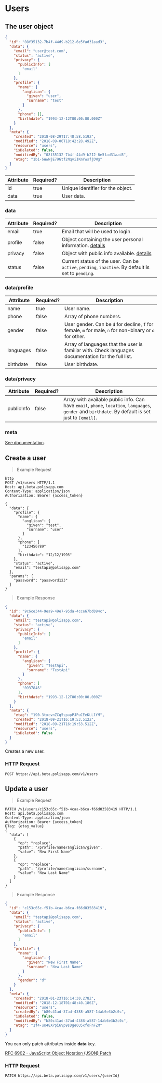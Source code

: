 # Users

## The user object

```json
{
  "id": "08f35132-7b4f-44d9-b212-6e5fad31aad3",
  "data": {
    "email": "user@test.com",
    "status": "active",
    "privacy": {
      "publicInfo": [
        "email"
      ]
    },
    "profile": {
      "name": {
        "anglican": {
          "given": "user",
          "surname": "test"
        }
      },
      "phone": [],
      "birthdate": "1993-12-12T00:00:00.000Z"
    }
  },
  "meta": {
    "created": "2018-08-29T17:48:58.519Z",
    "modified": "2018-09-06T18:42:28.492Z",
    "resource": "users",
    "isDeleted": false,
    "modifiedBy": "08f35132-7b4f-44d9-b212-6e5fad31aad3",
    "etag": "1b1-6WwNjE79Gtf2NqviIKmYwsfjDWg"
  }
}
```

Attribute | Required? | Description
--------- | --------- | -----------
id | true | Unique identifier for the object.
data | true | User data.

### data

Attribute | Required? | Description
--------- | --------- | -----------
email | true | Email that will be used to login.
profile | false | Object containing the user personal information. [details](#data/profile)
privacy | false | Object with public info available. [details](#data/privacy)
status | false | Current status of the user. Can be `active`, `pending`, `inactive`. By default is set to `pending`.

### data/profile

Attribute | Required? | Description
--------- | --------- | -----------
name | true | User name.
phone | false | Array of phone numbers.
gender | false | User gender. Can be `d` for decline, `f` for female, `m` for male, `n` for non-binary or `o` for other.
languages | false | Array of languages that the user is familiar with. Check languages documentation for the full list.
birthdate | false | User birthdate.

### data/privacy

Attribute | Required? | Description
--------- | --------- | -----------
publicInfo | false | Array with available public info. Can have `email`, `phone`, `location`, `languages`, `gender` and `birthdate`. By default is set just to `[email]`.

### meta

[See documentation](#metadata-object).

## Create a user

> Example Request

```
http
POST /v1/users HTTP/1.1
Host: api.beta.polisapp.com
Content-Type: application/json
Authorization: Bearer {access_token}

{
  "data": {
    "profile": {
      "name": {
        "anglican": {
          "given": "test",
          "surname": "user"
        }
      },
      "phone": [
        "123456789"
      ],
      "birthdate": "12/12/1993"
    },
    "status": "active",
    "email": "testapi@polisapp.com"
  },
  "params": {
    "password": "password123"
  }
}
```

> Example Response

```json
{
  "id": "9c6ce344-9ea9-49e7-95da-4cce67bd094c",
  "data": {
    "email": "testapi@polisapp.com",
    "status": "active",
    "privacy": {
      "publicInfo": [
        "email"
      ]
    },
    "profile": {
      "name": {
        "anglican": {
          "given": "TestApi",
          "surname": "TestApi"
        }
      },
      "phone": [
        "0937846"
      ],
      "birthdate": "1993-12-12T00:00:00.000Z"
    }
  },
  "meta": {
    "etag": "190-3txcvnZCq5spapPJPuCEeKLLlYM",
    "created": "2018-09-21T16:19:53.512Z",
    "modified": "2018-09-21T16:19:53.512Z",
    "resource": "users",
    "isDeleted": false
  }
}
```

Creates a new user.

### HTTP Request

`POST https://api.beta.polisapp.com/v1/users`

## Update a user

> Example Request

```http
PATCH /v1/users/c153c65c-f51b-4caa-b6ca-f66d03583419 HTTP/1.1
Host: api.beta.polisapp.com
Content-Type: application/json
Authorization: Bearer {access_token}
ETag: {etag_value}
{
  "data": [
    {
      "op": "replace",
      "path": "/profile/name/anglican/given",
      "value": "New First Name"
    },
    {
      "op": "replace",
      "path": "/profile/name/anglican/surname",
      "value": "New Last Name"
    }
  ]
}
```

> Example Response

```json
{
  "id": "c153c65c-f51b-4caa-b6ca-f66d03583419",
  "data": {
    "email": "testapi@polisapp.com",
    "status": "active",
    "privacy": {
      "publicInfo": [
        "email"
      ]
    },
    "profile": {
      "name": {
        "anglican": {
          "given": "New First Name",
          "surname": "New Last Name"
        }
      },
      "gender": "d"
    }
  },
  "meta": {
    "created": "2018-01-23T16:14:30.278Z",
    "modified": "2018-12-18T01:48:40.186Z",
    "resource": "users",
    "createdBy": "b80c41ad-37ad-4388-a587-14ab6e3b2c0c",
    "isDeleted": false,
    "modifiedBy": "b80c41ad-37ad-4388-a587-14ab6e3b2c0c",
    "etag": "1f4-uK48XPpi6Vp9sDge6U5xfoFnFZM"
  }
}
```
<aside class="notice">
You can only patch attributes inside <b>data</b> key.
</aside>

[RFC 6902 - JavaScript Object Notation (JSON) Patch](https://tools.ietf.org/html/rfc6902)

### HTTP Request

`PATCH https://api.beta.polisapp.com/v1/users/{userId}`

